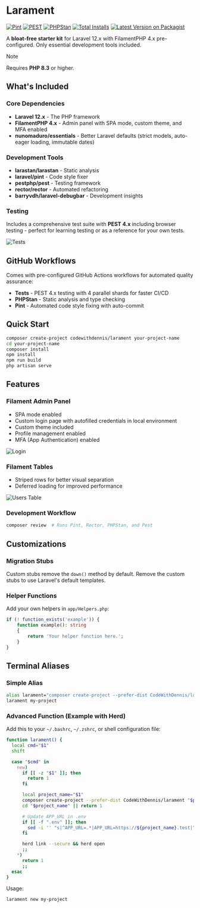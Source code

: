 # Larament

[![Pint](https://github.com/codewithdennis/larament/actions/workflows/pint.yml/badge.svg)](https://packagist.org/packages/codewithdennis/larament)
[![PEST](https://github.com/codewithdennis/larament/actions/workflows/pest.yml/badge.svg)](https://packagist.org/packages/codewithdennis/larament)
[![PHPStan](https://github.com/CodeWithDennis/larament/actions/workflows/phpstan.yml/badge.svg)](https://github.com/CodeWithDennis/larament/actions/workflows/phpstan.yml)
[![Total Installs](https://img.shields.io/packagist/dt/codewithdennis/larament.svg?style=flat-square)](https://packagist.org/packages/codewithdennis/larament)
[![Latest Version on Packagist](https://img.shields.io/packagist/v/codewithdennis/larament.svg?style=flat-square)](https://packagist.org/packages/codewithdennis/larament)

A **bloat-free starter kit** for Laravel 12.x with FilamentPHP 4.x pre-configured. Only essential development tools included.

> [!NOTE]
> Requires **PHP 8.3** or higher.

## What's Included

### Core Dependencies
- **Laravel 12.x** - The PHP framework
- **FilamentPHP 4.x** - Admin panel with SPA mode, custom theme, and MFA enabled
- **nunomaduro/essentials** - Better Laravel defaults (strict models, auto-eager loading, immutable dates)

### Development Tools
- **larastan/larastan** - Static analysis
- **laravel/pint** - Code style fixer
- **pestphp/pest** - Testing framework
- **rector/rector** - Automated refactoring
- **barryvdh/laravel-debugbar** - Development insights

### Testing
Includes a comprehensive test suite with **PEST 4.x** including browser testing - perfect for learning testing or as a reference for your own tests.

![Tests](resources/images/tests.png)

## GitHub Workflows

Comes with pre-configured GitHub Actions workflows for automated quality assurance:

- **Tests** - PEST 4.x testing with 4 parallel shards for faster CI/CD
- **PHPStan** - Static analysis and type checking
- **Pint** - Automated code style fixing with auto-commit

## Quick Start

```bash
composer create-project codewithdennis/larament your-project-name
cd your-project-name 
composer install
npm install
npm run build
php artisan serve
```

## Features

### Filament Admin Panel
- SPA mode enabled
- Custom login page with autofilled credentials in local environment
- Custom theme included
- Profile management enabled
- MFA (App Authentication) enabled

![Login](resources/images/login-page.png)

### Filament Tables
- Striped rows for better visual separation
- Deferred loading for improved performance

![Users Table](resources/images/users-table.png)

### Development Workflow
```bash
composer review  # Runs Pint, Rector, PHPStan, and Pest
```

## Customizations

### Migration Stubs
Custom stubs remove the `down()` method by default. Remove the custom stubs to use Laravel's default templates.

### Helper Functions
Add your own helpers in `app/Helpers.php`:

```php
if (! function_exists('example')) {
    function example(): string
    {
        return 'Your helper function here.';
    }
}
```

## Terminal Aliases

### Simple Alias
```bash
alias larament="composer create-project --prefer-dist CodeWithDennis/larament"
larament my-project
```

### Advanced Function (Example with Herd)

Add this to your `~/.bashrc`, `~/.zshrc`, or shell configuration file:

```bash
function larament() {
  local cmd="$1"
  shift

  case "$cmd" in
    new)
      if [[ -z "$1" ]]; then
        return 1
      fi

      local project_name="$1"
      composer create-project --prefer-dist CodeWithDennis/larament "$project_name" || return 1
      cd "$project_name" || return 1

      # Update APP_URL in .env
      if [[ -f ".env" ]]; then
        sed -i '' "s|^APP_URL=.*|APP_URL=https://${project_name}.test|" .env
      fi

      herd link --secure && herd open
      ;;
    *)
      return 1
      ;;
  esac
}
```

Usage:

```bash
larament new my-project
```

